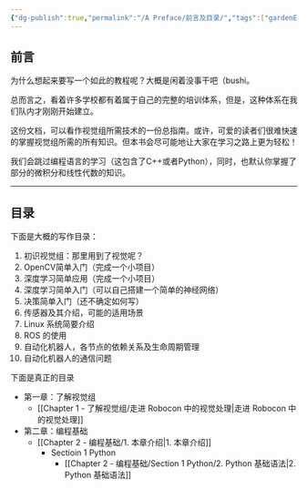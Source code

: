 ```yaml
---
{"dg-publish":true,"permalink":"/A Preface/前言及目录/","tags":["gardenEntry"]}
---
```


## 前言
为什么想起来要写一个如此的教程呢？大概是闲着没事干吧（bushi。

总而言之，看着许多学校都有着属于自己的完整的培训体系，但是，这种体系在我们队内才刚刚开始建立。

这份文档，可以看作视觉组所需技术的一份总指南。或许，可爱的读者们很难快速的掌握视觉组所需的所有知识。但本书会尽可能地让大家在学习之路上更为轻松！

我们会跳过编程语言的学习（这包含了C++或者Python），同时，也默认你掌握了部分的微积分和线性代数的知识。

---
## 目录

下面是大概的写作目录：
1. 初识视觉组：那里用到了视觉呢？
2. OpenCV简单入门（完成一个小项目）
3. 深度学习简单应用（完成一个小项目）
4. 深度学习简单入门（可以自己搭建一个简单的神经网络）
5. 决策简单入门（还不确定如何写）
6. 传感器及其介绍，可能的适用场景
7. Linux 系统简要介绍
8. ROS 的使用
9. 自动化机器人，各节点的依赖关系及生命周期管理
10. 自动化机器人的通信问题

下面是真正的目录

- 第一章：了解视觉组
	- [[Chapter 1 - 了解视觉组/走进 Robocon 中的视觉处理\|走进 Robocon 中的视觉处理]]
- 第二章：编程基础
	- [[Chapter 2 - 编程基础/1. 本章介绍\|1. 本章介绍]]
		- Sectioin 1 Python
			- [[Chapter 2 - 编程基础/Section 1 Python/2. Python 基础语法\|2. Python 基础语法]]